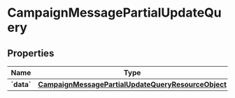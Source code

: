 
# CampaignMessagePartialUpdateQuery

## Properties
| Name | Type | Description | Notes |
| ------------ | ------------- | ------------- | ------------- |
| **&#x60;data&#x60;** | [**CampaignMessagePartialUpdateQueryResourceObject**](CampaignMessagePartialUpdateQueryResourceObject.md) |  |  |



